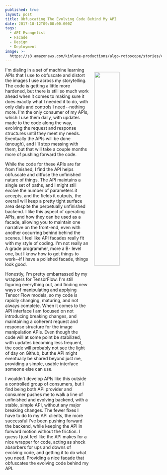 ```yaml
---
published: true
layout: post
title: Obfuscating The Evolving Code Behind My API
date: 2017-10-12T09:00:00.000Z
tags:
  - API Evangelist
  - Facade
  - Design
  - Deployment
image: >-
  https://s3.amazonaws.com/kinlane-productions/algo-rotoscope/stories/christianity-under-construction_copper_circuit.jpg
---
```

<p><img src="https://s3.amazonaws.com/kinlane-productions/algo-rotoscope/stories/christianity-under-construction_copper_circuit.jpg" align="right" width="40%" style="padding: 15px;" /></p>I'm dialing in a set of machine learning APIs that I use to obfuscate and distort the images I use across my storytelling. The code is getting a little more hardened, but there is still so much work ahead when it comes to making sure it does exactly what I needed it to do, with only dials and controls I need--nothing more. I'm the only consumer of my APIs, which I use them daily, with updates made to the code along the way, evolving the request and response structures until they meet my needs. Eventually the APIs will be done (enough), and I'll stop messing with them, but that will take a couple months more of pushing forward the code.

While the code for these APIs are far from finished, I find the API helps obfuscate and diffuse the unfinished nature of things. The API maintains a single set of paths, and I might still evolve  the number of parameters it accepts, and the fields it outputs, the overall will keep a pretty tight surface area despite the perpetually unfinished backend. I like this aspect of operating APIs, and how they can be used as a facade, allowing you to maintain one narrative on the front-end, even with another occurring behind behind the scenes. I feel like API facades really fit with my style of coding. I'm not really an A grade programmer, more a B- level one, but I know how to get things to work--if I have a polished facade, things look good.

Honestly, I'm pretty embarrassed by my wrappers for TensorFlow. I'm still figuring everything out, and finding new ways of manipulating and applying Tensor Flow models, so my code is rapidly changing, maturing, and not always complete. When it comes to the API interface I am focused on not introducing breaking changes, and maintaining a coherent request and response structure for the image manipulation APIs. Even though the code will at some point be stabilized, with updates becoming less frequent, the code will probably not see the light of day on Github, but the API might eventually be shared beyond just me, providing a simple, usable interface someone else can use.

I wouldn't develop APIs like this outside a controlled group of consumers, but I find being both API provider and consumer pushes me to walk a line of unfinished and evolving backend, with a stable, simple API, without any major breaking changes. The fewer fixes I have to do to my API clients, the more successful I've been pushing forward the backend, while keeping the API in forward motion without the friction. I guess I just feel like the API makes for a nice wrapper for code, acting as shock absorbers for ups and downs of evolving code, and getting it to do what you need. Providing a nice facade that obfuscates the evolving code behind my API.
